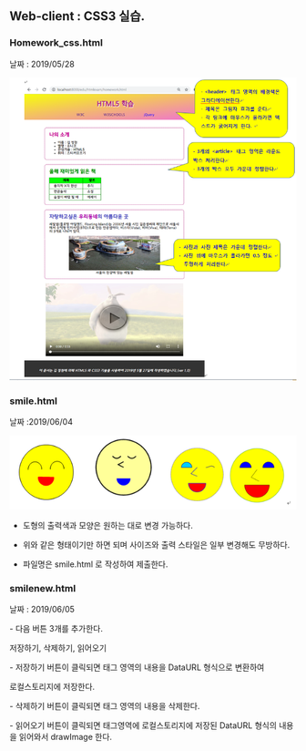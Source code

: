## Web-client : CSS3 실습.



### Homework_css.html

날짜 : 2019/05/28

![homework_css](images/homework_css.png)





### smile.html

날짜 :2019/06/04

![smile](images/smile.png)

- 도형의 출력색과 모양은 원하는 대로 변경 가능하다.

- 위와 같은 형태이기만 하면 되며 사이즈와 출력 스타일은 일부 변경해도 무방하다.

- 파일명은 smile.html 로 작성하여 제출한다.





### smilenew.html

날짜 : 2019/06/05

\- 다음 버튼 3개를 추가한다.

 저장하기, 삭제하기, 읽어오기

\- 저장하기 버튼이 클릭되면 <canvas> 태그 영역의 내용을 DataURL 형식으로 변환하여

로컬스토리지에 저장한다.

\- 삭제하기 버튼이 클릭되면 <canvas> 태그 영역의 내용을 삭제한다.

\- 읽어오기 버튼이 클릭되면 <canvas> 태그영역에 로컬스토리지에 저장된 DataURL 형식의 내용을 읽어와서 drawImage 한다.